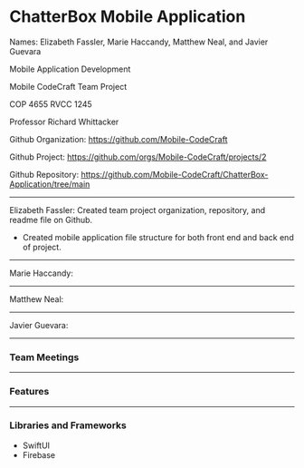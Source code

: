 # ChatterBox Mobile Application

Names: Elizabeth Fassler, Marie Haccandy, Matthew Neal, and Javier Guevara

Mobile Application Development

Mobile CodeCraft Team Project

COP 4655 RVCC 1245

Professor Richard Whittacker

Github Organization: https://github.com/Mobile-CodeCraft

Github Project: https://github.com/orgs/Mobile-CodeCraft/projects/2

Github Repository: https://github.com/Mobile-CodeCraft/ChatterBox-Application/tree/main

_____________________________________________________________________________________________________________
Elizabeth Fassler: Created team project organization, repository, and readme file on Github.
- Created mobile application file structure for both front end and back end of project.
_____________________________________________________________________________________________________________
Marie Haccandy:
_____________________________________________________________________________________________________________
Matthew Neal:
_____________________________________________________________________________________________________________
Javier Guevara:
_____________________________________________________________________________________________________________

### Team Meetings

_____________________________________________________________________________________________________________

### Features

_____________________________________________________________________________________________________________

### Libraries and Frameworks
- SwiftUI
- Firebase
